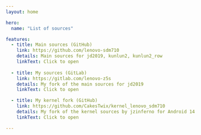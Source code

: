 ```yaml
---
layout: home

hero:
  name: "List of sources"

features:
  - title: Main sources (GitHub)
    link: https://github.com/lenovo-sdm710
    details: Main sources for jd2019, kunlun2, kunlun2_row
    linkText: Click to open
  
  - title: My sources (GitLab)
    link: https://gitlab.com/lenovo-z5s
    details: My fork of the main sources for jd2019
    linkText: Click to open

  - title: My kernel fork (GitHub)
    link: https://github.com/CakesTwix/kernel_lenovo_sdm710
    details: My fork of the kernel sources by jzinferno for Android 14 changes
    linkText: Click to open

---
```


